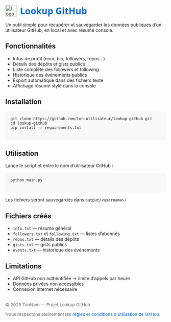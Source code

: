 <div style="display:flex; align-items:center; gap:10px; margin-bottom:1rem;">
  <img src="https://github.githubassets.com/images/modules/logos_page/GitHub-Mark.png" alt="Logo GitHub" width="36" height="36" />
  <h1 style="margin:0; color:#0366d6; font-family:Segoe UI, Tahoma, Geneva, Verdana, sans-serif;">
    Lookup GitHub
  </h1>
</div>

<p>Un outil simple pour récupérer et sauvegarder les données publiques d’un utilisateur GitHub, en local et avec résumé console.</p>

<h2>Fonctionnalités</h2>
<ul>
  <li>Infos de profil (nom, bio, followers, repos...)</li>
  <li>Détails des dépôts et gists publics</li>
  <li>Liste complète des followers et following</li>
  <li>Historique des événements publics</li>
  <li>Export automatique dans des fichiers texte</li>
  <li>Affichage résumé stylé dans la console</li>
</ul>

<h2>Installation</h2>
<pre style="background:#f6f8fa; padding:1rem; border-radius:6px;">
<code>git clone https://github.com/ton-utilisateur/lookup-github.git
cd lookup-github
pip install -r requirements.txt
</code>
</pre>

<h2>Utilisation</h2>
<p>Lance le script et entre le nom d’utilisateur GitHub :</p>
<pre style="background:#f6f8fa; padding:1rem; border-radius:6px;">
<code>python main.py
</code>
</pre>
<p>Les fichiers seront sauvegardés dans <code>output/&lt;username&gt;/</code></p>

<h2>Fichiers créés</h2>
<ul>
  <li><code>info.txt</code> — résumé général</li>
  <li><code>followers.txt</code> et <code>following.txt</code> — listes d’abonnés</li>
  <li><code>repos.txt</code> — détails des dépôts</li>
  <li><code>gists.txt</code> — gists publics</li>
  <li><code>events.txt</code> — historique des événements</li>
</ul>

<h2>Limitations</h2>
<ul>
  <li>API GitHub non authentifiée → limite d’appels par heure</li>
  <li>Données privées non accessibles</li>
  <li>Connexion internet nécessaire</li>
</ul>

<footer style="margin-top:2rem; font-size:0.85rem; color:#666;">
  <p>© 2025 TonNom — Projet Lookup GitHub</p>
  <p>Nous respectons pleinement les <a href="https://docs.github.com/en/site-policy/github-terms/github-terms-of-service" target="_blank" style="color:#0366d6; text-decoration:none;">règles et conditions d'utilisation de GitHub</a>.</p>
</footer>

